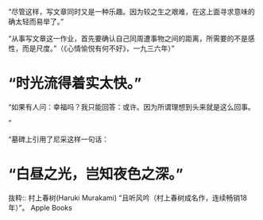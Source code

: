 “尽管这样，写文章同时又是一种乐趣。因为较之生之艰难，在这上面寻求意味的确太轻而易举了。”

“从事写文章这一作业，首先要确认自己同周遭事物之间的距离，所需要的不是感性，而是尺度。”（《心情愉悦有何不好》，一九三六年）”

# “时光流得着实太快。”

“如果有人问：幸福吗？我只能回答：或许。因为所谓理想到头来就是这么回事。

”

“墓碑上引用了尼采这样一句话：

# “白昼之光，岂知夜色之深。”

抜粋:: 村上春树(Haruki Murakami)  “且听风吟（村上春树成名作，连续畅销18年）”。 Apple Books  
